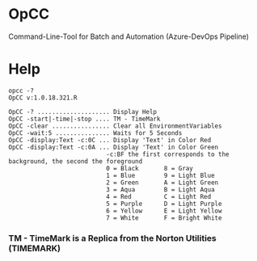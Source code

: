 # OpCC
Command-Line-Tool for Batch and Automation (Azure-DevOps Pipeline)

# Help

    opcc -?
    OpCC v:1.0.18.321.R

    OpCC -? .................... Display Help
    OpCC -start|-time|-stop .... TM - TimeMark
    OpCC -clear ................ Clear all EnvironmentVariables
    OpCC -wait:5 ............... Waits for 5 Seconds
    OpCC -display:Text -c:0C ... Display 'Text' in Color Red
    OpCC -display:Text -c:0A ... Display 'Text' in Color Green
                               -c:BF the first corresponds to the background, the second the foreground
                               0 = Black       8 = Gray
                               1 = Blue        9 = Light Blue
                               2 = Green       A = Light Green
                               3 = Aqua        B = Light Aqua
                               4 = Red         C = Light Red
                               5 = Purple      D = Light Purple
                               6 = Yellow      E = Light Yellow
                               7 = White       F = Bright White

### TM - TimeMark is a Replica from the Norton Utilities (TIMEMARK)
